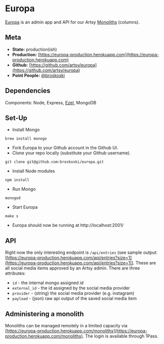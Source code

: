 Europa
===

[Europa](https://github.com/artsy/europa) is an admin app and API for our Artsy [Monoliths](https://github.com/artsy/monolith) (columns).

Meta
---

* __State:__ production(ish)
* __Production:__ [https://europa-production.herokuapp.com](https://europa-production.herokuapp.com)
* __Github:__ [https://github.com/artsy/europa](https://github.com/artsy/europa)
* __Point People:__ [@broskoski](https://github.com/broskoski)

Dependencies
---

Components: Node, Express, [Ezel](https://github.com/artsy/ezel), MongoDB

Set-Up
---

- Install Mongo
```
brew install monogo
```
- Fork Europa to your Github account in the Github UI.
- Clone your repo locally (substitute your Github username).
```
git clone git@github.com:broskoski/europa.git
```
- Install Node modules
```
npm install
```
- Run Mongo
```
monogod
```
- Start Europa
```
make s
```
- Europa should now be running at http://localhost:2001/

API
---
Right now the only interesting endpoint is `/api/entries` (see sample output: [https://europa-production.herokuapp.com/api/entries?size=1](https://europa-production.herokuapp.com/api/entries?size=1)). These are all social media items approved by an Artsy admin. There are three attributes: 
- `id` - the internal mongo assigned id
- `external_id` - the id assigned by the social media provider
- `provider` - (string) the social media provider (e.g. instagram)
- `payload` - (json) raw api output of the saved social media item

Administering a monolith
---
Monoliths can be managed remotely in a limited capacity via [https://europa-production.herokuapp.com/monoliths](https://europa-production.herokuapp.com/monoliths). The login is available through 1Pass.

